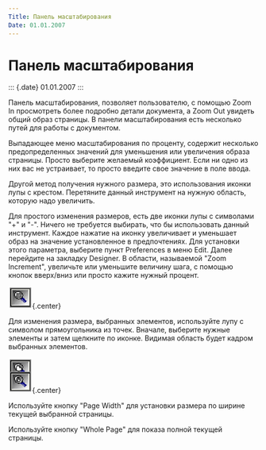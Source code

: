 ```yaml
---
Title: Панель масштабирования
Date: 01.01.2007
---
```



Панель масштабирования
======================

::: {.date}
01.01.2007
:::

Панель масштабирования, позволяет пользователю, с помощью Zoom In
просмотреть более подробно детали документа, а Zoom Out увидеть общий
образ страницы. В панели масштабирования есть несколько путей для работы
с документом.

Выпадающее меню масштабирования по проценту, содержит несколько
предопределенных значений для уменьшения или увеличения образа страницы.
Просто выберите желаемый коэффициент. Если ни одно из них вас не
устраивает, то просто введите свое значение в поле ввода.

Другой метод получения нужного размера, это использования иконки лупы с
крестом. Перетяните данный инструмент на нужную область, которую надо
увеличить.

Для простого изменения размеров, есть две иконки лупы с символами \"+\"
и \"-\". Ничего не требуется выбирать, что бы использовать данный
инструмент. Каждое нажатие на иконку увеличивает и уменьшает образ на
значение установленное в предпочтениях. Для установки этого параметра,
выберите пункт Preferences в меню Edit. Далее перейдите на закладку
Designer. В области, называемой \"Zoom Increment\", увеличьте или
уменьшите величину шага, с помощью кнопок вверх/вниз или просто кажите
нужный процент.

![](embim1769.png){.center}

Для изменения размера, выбранных элементов, используйте лупу с символом
прямоугольника из точек. Вначале, выберите нужные элементы и затем
щелкните по иконке. Видимая область будет кадром выбранных элементов.

![](embim1770.png){.center}

Используйте кнопку \"Page Width\" для установки размера по ширине
текущей выбранной страницы.

Используйте кнопку \"Whole Page\" для показа полной текущей страницы.
